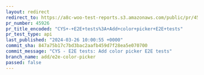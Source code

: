 ```yaml
---
layout: redirect
redirect_to: https://a8c-woo-test-reports.s3.amazonaws.com/public/pr/45926/api/index.html
pr_number: 45926
pr_title_encoded: "CYS+-+E2E+tests%3A+Add+color+picker+E2E+tests"
pr_test_type: api
last_published: "2024-03-26 10:00:55 +0000"
commit_sha: 847a75b17c7bd3bac2aafb459d7f28ea5e070700
commit_message: "CYS - E2E tests: Add color picker E2E tests"
branch_name: add/e2e-color-picker
passed: false
---
```


